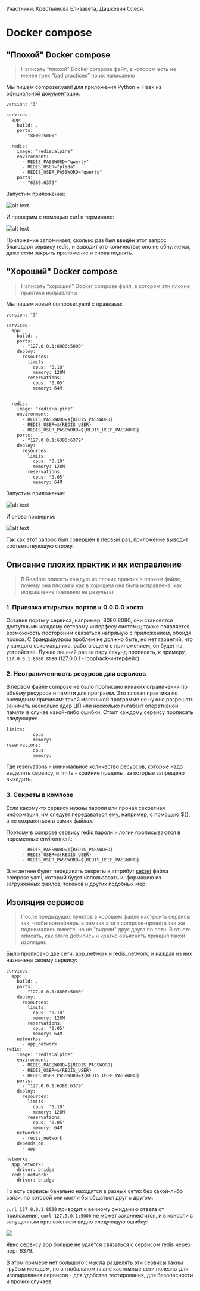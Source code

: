 Участники: Крестьянова Елизавета, Дашкевич Олеся.
# Docker compose
## "Плохой" Docker compose
> Написать “плохой” Docker compose файл, в котором есть не менее трех “bad practices” по их написанию

Мы пишем composer.yaml для приложения Python + Flask из [официальной документации](https://docs.docker.com/compose/gettingstarted/).

```
version: "3"

services:
  app:
    build: .
    ports:
      - "8000:5000"

  redis:
    image: "redis:alpine"
    environment:
      - REDIS_PASSWORD="qwerty"
      - REDIS_USER="plida"
      - REDIS_USER_PASSWORD="qwerty"
    ports:
      - "6380:6379"
```

Запустим приложение:

![alt text](<../images/photo_2024-10-20_19-10-09.jpg>)

И проверим с помощью curl в терминале:

![alt text](<../images/photo_2024-10-20_19-10-09 (2).jpg>)

Приложение запоминает, сколько раз был введён этот запрос благодаря сервису redis, и выводит это количество; оно не обнуляется, даже если закрыть приложение и снова поднять.

## "Хороший" Docker compose
> Написать “хороший” Docker compose файл, в котором эти плохие практики исправлены

Мы пишем новый composer.yaml с правками:
```
version: "3"

services:
  app:
    build: .
    ports:
      - "127.0.0.1:8000:5000"
    deploy:
      resources:
        limits:
          cpus: '0.10'
          memory: 128M
        reservations:
          cpus: '0.05'
          memory: 64M


  redis:
    image: "redis:alpine"
    environment:
      - REDIS_PASSWORD=${REDIS_PASSWORD}
      - REDIS_USER=${REDIS_USER}
      - REDIS_USER_PASSWORD=${REDIS_USER_PASSWORD}
    ports:
      - "127.0.0.1:6380:6379"
    deploy:
      resources:
        limits:
          cpus: '0.10'
          memory: 128M
        reservations:
          cpus: '0.05'
          memory: 64M
```

Запустим приложение:

![alt text](<../images/photo_2024-10-20_19-11-41.jpg>)

И снова проверим:

![alt text](<../images/photo_2024-10-20_19-11-41 (2).jpg>)

Так как этот запрос был совершён в первый раз, приложение выводит соответствующую строку.

## Описание плохих практик и их исправление
> В Readme описать каждую из плохих практик в плохом файле, почему она плохая и как в хорошем она была исправлена, как исправление повлияло на результат

### 1. Привязка открытых портов к 0.0.0.0 хоста

Оставив порты у сервиса, например, 8080:8080, они становятся доступными каждому сетевому интерфесу системы; также появляется возможность постороним связаться напрямую с приложением, обойдя прокси. С брандмауэром проблем не должно быть, но нет гарантий, что у каждого сокомандника, работающего с приложением, он будет на устройстве.
Лучше лишний раз за пару секунд прописать, к примеру, `127.0.0.1:8080:8080` (127.0.0.1 - loopback-интерфейс).

### 2. Неограниченность ресурсов для сервисов

В первом файле compose не было прописано никаких ограничений по объёму ресурсов и памяти для программ. Это плохая практика по очевидным причинам: такой маленькой программе не нужно разрешать занимать несколько ядер ЦП или несколько гигабайт оперативной памяти в случае какой-либо ошибки. Стоит каждому сервису прописать следующее:
```
limits:
          cpus:
          memory:
reservations:
          cpus:
          memory:
```

Где reservations - минимальное количество ресурсов, которые надо выделить сервису, и limits - крайние пределы, за которые запрещено выходить.

### 3. Секреты в композе

Если какому-то сервису нужны пароли или прочая секретная информация, им следует передаваться ему, например, с помощью ${}, а не сохраняться в самих файлах. 

Поэтому в compose сервису redis пароли и логин прописываются в переменные environment:
```
      - REDIS_PASSWORD=${REDIS_PASSWORD}
      - REDIS_USER=${REDIS_USER}
      - REDIS_USER_PASSWORD=${REDIS_USER_PASSWORD}
```

Элегантнее будет передавать секреты в аттрибут [secret](https://docs.docker.com/compose/how-tos/use-secrets/) файла compose.yaml, который будет использовать информацию из загруженных файлов, токенов и других подобных мер.

## Изоляция сервисов
> После предыдущих пунктов в хорошем файле настроить сервисы так, чтобы контейнеры в рамках этого compose-проекта так же поднимались вместе, но не "видели" друг друга по сети. В отчете описать, как этого добились и кратко объяснить принцип такой изоляции.

Было прописано две сети: app_network и redis_network, и каждая из них назначена своему сервису:
```
services:
  app:
    build: .
    ports:
      - "127.0.0.1:8000:5000"
    deploy:
      resources:
        limits:
          cpus: '0.10'
          memory: 128M
        reservations:
          cpus: '0.05'
          memory: 64M
    networks:
      - app_network
redis:
    image: "redis:alpine"
    environment:
      - REDIS_PASSWORD=${REDIS_PASSWORD}
      - REDIS_USER=${REDIS_USER}
      - REDIS_USER_PASSWORD=${REDIS_USER_PASSWORD}
    ports:
      - "127.0.0.1:6380:6379"
    deploy:
      resources:
        limits:
          cpus: '0.10'
          memory: 128M
        reservations:
          cpus: '0.05'
          memory: 64M
    networks:
      - redis_network
    depends_on:
      - app

networks:
  app_network:
    driver: bridge
  redis_network:
    driver: bridge
```

То есть сервисы банально находятся в разных сетях без какой-либо связи, по которой они могли бы общаться друг с другом.

`curl 127.0.0.1:8000` приводит к вечному ожиданию ответа от приложения, `curl 127.0.0.1:5000` не может законнектится, и в консоли с запущенным приложением видно следующую ошибку:

![](../images/photo_2024-10-20_19-28-37.jpg)

Явно сервису app больше не удаётся связаться с сервисом redis через порт 6379.

В этом примере нет большого смысла разделять эти сервисы таким грубым методом, но в глобальном плане кастомные сети полезны для изолирования сервисов - для удобства тестирования, для безопасности и прочих случаев. 
